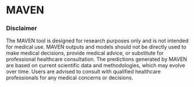 # MAVEN

### Disclaimer
The MAVEN tool is designed for research purposes only and is not intended for medical use. MAVEN outputs and models should not be directly used to make medical decisions, provide medical advice, or substitute for professional healthcare consultation. The predictions generated by MAVEN are based on current scientific data and methodologies, which may evolve over time. Users are advised to consult with qualified healthcare professionals for any medical concerns or decisions.
